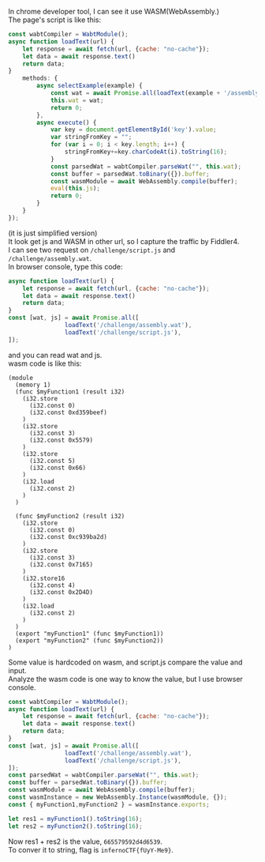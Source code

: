 In chrome developer tool, I can see it use WASM(WebAssembly.)  
The page's script is like this:
```js
const wabtCompiler = WabtModule();
async function loadText(url) {
    let response = await fetch(url, {cache: "no-cache"});
    let data = await response.text()
    return data;
}
    methods: {
        async selectExample(example) {
            const wat = await Promise.all(loadText(example + '/assembly.wat'));
            this.wat = wat;
            return 0;
        },
        async execute() {
			var key = document.getElementById('key').value;
			var stringFromKey = "";
			for (var i = 0; i < key.length; i++) {
  				stringFromKey+=key.charCodeAt(i).toString(16);
			}
            const parsedWat = wabtCompiler.parseWat("", this.wat);
            const buffer = parsedWat.toBinary({}).buffer;
            const wasmModule = await WebAssembly.compile(buffer);
            eval(this.js);
            return 0;
        }
    }
});
```
(it is just simplified version)  
It look get js and WASM in other url, so I capture the traffic by Fiddler4.  
I can see two request on ```/challenge/script.js``` and ```/challenge/assembly.wat```.  
In browser console, type this code:  
```js
async function loadText(url) {
    let response = await fetch(url, {cache: "no-cache"});
    let data = await response.text()
    return data;
}
const [wat, js] = await Promise.all([
                loadText('/challenge/assembly.wat'),
                loadText('/challenge/script.js'),
]);
```
and you can read wat and js.  
wasm code is like this:
```
(module
  (memory 1)
  (func $myFunction1 (result i32)
    (i32.store
      (i32.const 0)
      (i32.const 0xd359beef) 
    )
    (i32.store
      (i32.const 3)
      (i32.const 0x5579) 
    )
	(i32.store
	  (i32.const 5)
	  (i32.const 0x66) 
	)
    (i32.load
      (i32.const 2)
    )
  )

  (func $myFunction2 (result i32)
    (i32.store
      (i32.const 0)
      (i32.const 0xc939ba2d) 
    )
    (i32.store
      (i32.const 3)
      (i32.const 0x7165) 
    )
	(i32.store16
	  (i32.const 4)
	  (i32.const 0x2D4D) 
	)
    (i32.load
      (i32.const 2)
    )
  )
  (export "myFunction1" (func $myFunction1))
  (export "myFunction2" (func $myFunction2))
)
```
Some value is hardcoded on wasm, and script.js compare the value and input.  
Analyze the wasm code is one way to know the value, but I use browser console.  
```js
const wabtCompiler = WabtModule();
async function loadText(url) {
    let response = await fetch(url, {cache: "no-cache"});
    let data = await response.text()
    return data;
}
const [wat, js] = await Promise.all([
                loadText('/challenge/assembly.wat'),
                loadText('/challenge/script.js'),
]);
const parsedWat = wabtCompiler.parseWat("", this.wat);
const buffer = parsedWat.toBinary({}).buffer;
const wasmModule = await WebAssembly.compile(buffer);
const wasmInstance = new WebAssembly.Instance(wasmModule, {});
const { myFunction1,myFunction2 } = wasmInstance.exports;

let res1 = myFunction1().toString(16);
let res2 = myFunction2().toString(16);
```
Now res1 + res2 is the value, ```665579592d4d6539```.  
To conver it to string, flag is ```infernoCTF{fUyY-Me9}```.
